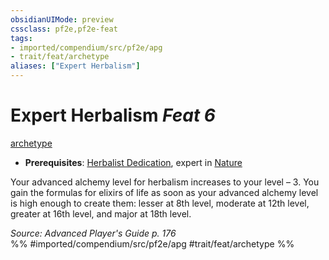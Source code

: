 ```yaml
---
obsidianUIMode: preview
cssclass: pf2e,pf2e-feat
tags:
- imported/compendium/src/pf2e/apg
- trait/feat/archetype
aliases: ["Expert Herbalism"]
---
```

# Expert Herbalism  *Feat 6*  
[archetype](archetype.md)  

- **Prerequisites**: [Herbalist Dedication](herbalist-dedication-apg.md), expert in [Nature](../skills.md#Nature)

Your advanced alchemy level for herbalism increases to your level – 3. You gain the formulas for elixirs of life as soon as your advanced alchemy level is high enough to create them: lesser at 8th level, moderate at 12th level, greater at 16th level, and major at 18th level.

*Source: Advanced Player's Guide p. 176*  
%% #imported/compendium/src/pf2e/apg #trait/feat/archetype %%